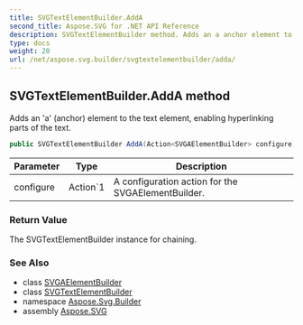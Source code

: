 ```yaml
---
title: SVGTextElementBuilder.AddA
second_title: Aspose.SVG for .NET API Reference
description: SVGTextElementBuilder method. Adds an a anchor element to the text element enabling hyperlinking parts of the text
type: docs
weight: 20
url: /net/aspose.svg.builder/svgtextelementbuilder/adda/
---
```

## SVGTextElementBuilder.AddA method

Adds an 'a' (anchor) element to the text element, enabling hyperlinking parts of the text.

```csharp
public SVGTextElementBuilder AddA(Action<SVGAElementBuilder> configure)
```

| Parameter | Type | Description |
| --- | --- | --- |
| configure | Action`1 | A configuration action for the SVGAElementBuilder. |

### Return Value

The SVGTextElementBuilder instance for chaining.

### See Also

* class [SVGAElementBuilder](../../svgaelementbuilder/)
* class [SVGTextElementBuilder](../)
* namespace [Aspose.Svg.Builder](../../../aspose.svg.builder/)
* assembly [Aspose.SVG](../../../)
